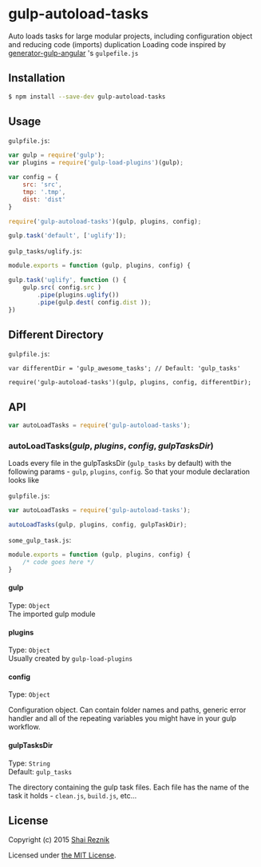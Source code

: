 # gulp-autoload-tasks
Auto loads tasks for large modular projects, including configuration object and reducing code (imports) duplication
Loading code inspired by [generator-gulp-angular](https://github.com/Swiip/generator-gulp-angular) 's `gulpefile.js`

## Installation

```sh
$ npm install --save-dev gulp-autoload-tasks
```

## Usage

`gulpfile.js`:
```javascript
var gulp = require('gulp');
var plugins = require('gulp-load-plugins')(gulp);

var config = {
    src: 'src',
    tmp: '.tmp',
    dist: 'dist'
}

require('gulp-autoload-tasks')(gulp, plugins, config);

gulp.task('default', ['uglify']);

```
`gulp_tasks/uglify.js`:
```javascript
module.exports = function (gulp, plugins, config) {

gulp.task('uglify', function () {
    gulp.src( config.src )
        .pipe(plugins.uglify())
        .pipe(gulp.dest( config.dist ));
})
```

## Different Directory

`gulpfile.js`:
``` 
var differentDir = 'gulp_awesome_tasks'; // Default: 'gulp_tasks'

require('gulp-autoload-tasks')(gulp, plugins, config, differentDir);

```


## API

```javascript
var autoLoadTasks = require('gulp-autoload-tasks');
```

### autoLoadTasks(*gulp*, *plugins*, *config*, *gulpTasksDir*)

Loads every file in the gulpTasksDir (`gulp_tasks` by default) with the following params - `gulp`, `plugins`, `config`. So that your module declaration looks like
 
`gulpfile.js`:
```javascript
var autoLoadTasks = require('gulp-autoload-tasks');

autoLoadTasks(gulp, plugins, config, gulpTaskDir);
```

`some_gulp_task.js`:
```javascript
module.exports = function (gulp, plugins, config) {
    /* code goes here */
}
```

#### gulp

Type: `Object`  
The imported gulp module

#### plugins

Type: `Object`  
Usually created by `gulp-load-plugins`

#### config

Type: `Object`  

Configuration object. Can contain folder names and paths, generic error handler and all of the repeating variables you might have in your gulp workflow.

#### gulpTasksDir

Type: `String`  
Default: `gulp_tasks`

The directory containing the gulp task files. Each file has the name of the task it holds - `clean.js`, `build.js`, etc...


## License

Copyright (c) 2015 [Shai Reznik](https://github.com/shairez)

Licensed under [the MIT License](./LICENSE).
